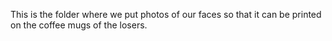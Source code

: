 This is the folder where we put photos of our faces so that it can be printed on the coffee mugs of the losers.
